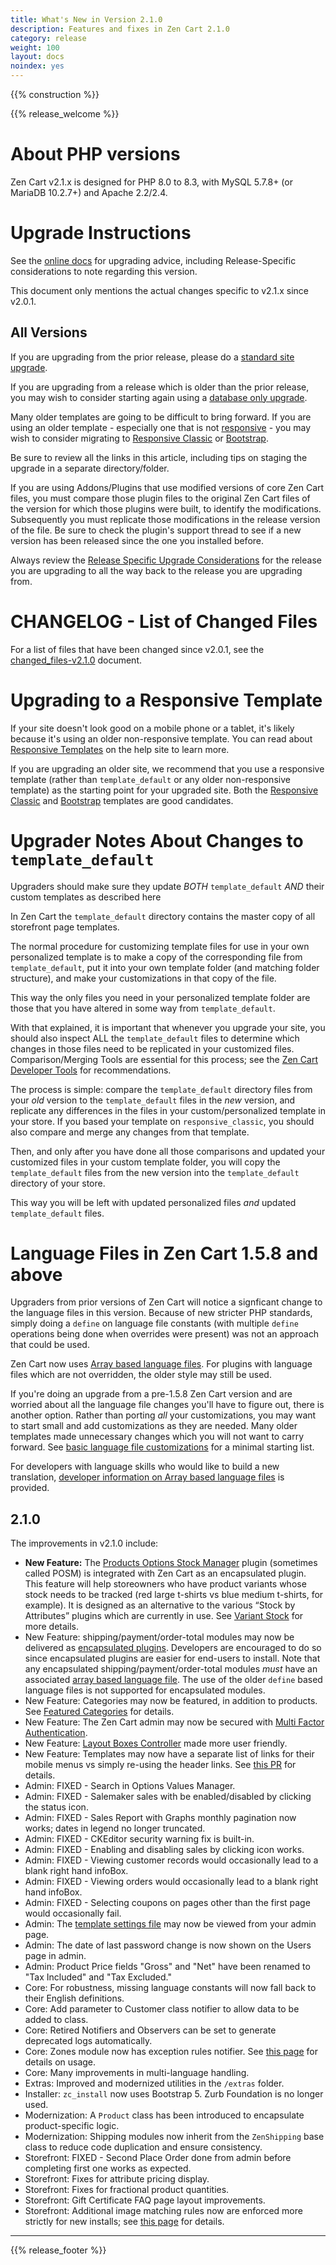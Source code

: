 ```yaml
---
title: What's New in Version 2.1.0
description: Features and fixes in Zen Cart 2.1.0
category: release
weight: 100
layout: docs
noindex: yes
---
```


{{% construction %}}

{{% release_welcome %}}

About PHP versions
==================

Zen Cart v2.1.x is designed for PHP 8.0 to 8.3, with MySQL 5.7.8+ (or MariaDB 10.2.7+) and Apache 2.2/2.4.

Upgrade Instructions
====================

See the [online docs](/user/upgrading/) for upgrading advice, including Release-Specific considerations to note regarding this version. 
  
This document only mentions the actual changes specific to v2.1.x since v2.0.1.

All Versions
------------

If you are upgrading from the prior release, please do a [standard site upgrade](https://docs.zen-cart.com/user/upgrading/detailed_upgrading/).

If you are upgrading from a release which is older than the prior release, you may wish to consider starting again using a [database only upgrade](https://docs.zen-cart.com/user/upgrading/db_only_upgrade/).

Many older templates are going to be difficult to bring forward. If you are using an older template - especially one that is not [responsive](https://docs.zen-cart.com/user/template/responsive/) - you may wish to consider migrating to [Responsive Classic](https://docs.zen-cart.com/user/template/responsive_classic/) or [Bootstrap](https://docs.zen-cart.com/user/template/bootstrap/).

Be sure to review all the links in this article, including tips on staging the upgrade in a separate directory/folder.

If you are using Addons/Plugins that use modified versions of core Zen Cart files, you must compare those plugin files to the original Zen Cart files of the version for which those plugins were built, to identify the modifications. Subsequently you must replicate those modifications in the release version of the file. Be sure to check the plugin's support thread to see if a new version has been released since the one you installed before.

Always review the [Release Specific Upgrade Considerations](https://docs.zen-cart.com/user/upgrading/release_specific_upgrade_considerations/) for the release you are upgrading to all the way back to the release you are upgrading from.

CHANGELOG - List of Changed Files
=================================

For a list of files that have been changed since v2.0.1, see the [changed_files-v2.1.0](/release/changed_files-v2-1-0/) document.

Upgrading to a Responsive Template
==================================

If your site doesn't look good on a mobile phone or a tablet, it's likely because it's using an older non-responsive template. You can read about [Responsive Templates](https://docs.zen-cart.com/user/template/responsive/) on the help site to learn more.

If you are upgrading an older site, we recommend that you use a responsive template (rather than `template_default` or any older non-responsive template) as the starting point for your upgraded site. Both the [Responsive Classic](https://docs.zen-cart.com/user/template/responsive_classic/) and [Bootstrap](https://docs.zen-cart.com/user/template/bootstrap/) templates are good candidates.

Upgrader Notes About Changes to `template_default`
=================================================

Upgraders should make sure they update *BOTH* `template_default` *AND* their custom templates as described here

In Zen Cart the `template_default` directory contains the master copy of all storefront page templates.

The normal procedure for customizing template files for use in your own personalized template is to make a copy of the corresponding file from `template_default`, put it into your own template folder (and matching folder structure), and make your customizations in that copy of the file.

This way the only files you need in your personalized template folder are those that you have altered in some way from `template_default`.

With that explained, it is important that whenever you upgrade your site, you should also inspect ALL the `template_default` files to determine which changes in those files need to be replicated in your customized files. Comparison/Merging Tools are essential for this process; see the [Zen Cart Developer Tools](https://docs.zen-cart.com/user/first_steps/useful_tools/) for recommendations.

The process is simple: compare the `template_default` directory files from your *old* version to the `template_default` files in the *new* version, and replicate any differences in the files in your custom/personalized template in your store. If you based your template on `responsive_classic`, you should also compare and merge any changes from that template.

Then, and only after you have done all those comparisons and updated your customized files in your custom template folder, you will copy the `template_default` files from the new version into the `template_default` directory of your store.

This way you will be left with updated personalized files *and* updated `template_default` files.

Language Files in Zen Cart 1.5.8 and above
==========================================

Upgraders from prior versions of Zen Cart will notice a signficant change to the language files in this version. Because of new stricter PHP standards, simply doing a `define` on language file constants (with multiple `define` operations being done when overrides were present) was not an approach that could be used.

Zen Cart now uses [Array based language files](/user/localization/158_language_files/). For plugins with language files which are not overridden, the older style may still be used.

If you're doing an upgrade from a pre-1.5.8 Zen Cart version and are worried about all the language file changes you'll have to figure out, there is another option. Rather than porting *all* your customizations, you may want to start small and add customizations as they are needed. Many older templates made unnecessary changes which you will not want to carry forward. See [basic language file customizations](https://docs.zen-cart.com/user/localization/basic_158_language_customizations/) for a minimal starting list.

For developers with language skills who would like to build a new translation, [developer information on Array based language files](/dev/languages/158_language_files/) is provided.


## 2.1.0 
The improvements in v2.1.0 include:  
- **New Feature:** The [Products Options Stock Manager](https://vinosdefrutastropicales.com/product_extra_files/options_stock/readme.html) plugin (sometimes called POSM) is integrated with Zen Cart as an encapsulated plugin. This feature will help storeowners who have product variants whose stock needs to be tracked (red large t-shirts vs blue medium t-shirts, for example). It is designed as an alternative to the various “Stock by Attributes” plugins which are currently in use. See [Variant Stock](/user/running/posm/) for more details.
- New Feature: shipping/payment/order-total modules may now be delivered as [encapsulated plugins](/dev/plugins/encapsulated_plugins/).  Developers are encouraged to do so since encapsulated plugins are easier for end-users to install.  Note that any encapsulated shipping/payment/order-total modules *must* have an associated [array based language file](/dev/languages/158_language_files/).  The use of the older `define` based language files is not supported for encapsulated modules.  
- New Feature: Categories may now be featured, in addition to products.  See [Featured Categories](/user/admin_pages/catalog/featured_categories/) for details.
- New Feature: The Zen Cart admin may now be secured with 
[Multi Factor Authentication](/user/security/multifactor/). 
- New Feature: [Layout Boxes Controller](/admin_pages/tools/layout_boxes_controller/) made more user friendly. 
- New Feature: Templates may now have a separate list of links for  their mobile menus vs simply re-using the header links.  See [this PR](https://github.com/zencart/zencart/pull/6697) for details.
- Admin: FIXED - Search in Options Values Manager.
- Admin: FIXED - Salemaker sales with be enabled/disabled by clicking the status icon.
- Admin: FIXED - Sales Report with Graphs monthly pagination now works; dates in legend no longer truncated.
- Admin: FIXED - CKEditor security warning fix is built-in.
- Admin: FIXED - Enabling and disabling sales by clicking icon works. 
- Admin: FIXED - Viewing customer records would occasionally lead to a blank right hand infoBox.
- Admin: FIXED - Viewing orders would occasionally lead to a blank right hand infoBox.
- Admin: FIXED - Selecting coupons on pages other than the first page would occasionally fail.
- Admin: The <a href="/dev/code/template_settings/">template settings file</a> may now be viewed from your admin page.
- Admin: The date of last password change is now shown on the Users page in admin.
- Admin: Product Price fields "Gross" and "Net" have been renamed to "Tax Included" and "Tax Excluded."
- Core: For robustness, missing language constants will now fall back to their English definitions.
- Core: Add parameter to Customer class notifier to allow data to be added to class.
- Core: Retired Notifiers and Observers can be set to generate deprecated logs automatically.
- Core: Zones module now has exception rules notifier.  See <a href="/user/shipping/exceptions/">this page</a> for details on usage.
- Core: Many improvements in multi-language handling.
- Extras: Improved and modernized utilities in the `/extras` folder.
- Installer: `zc_install` now uses Bootstrap 5.  Zurb Foundation is no longer used.
- Modernization: A `Product` class has been introduced to encapsulate product-specific logic.
- Modernization: Shipping modules now inherit from the `ZenShipping` base class to reduce code duplication and ensure consistency.
- Storefront: FIXED - Second Place Order done from admin before completing first one works as expected.
- Storefront: Fixes for attribute pricing display.
- Storefront: Fixes for fractional product quantities.
- Storefront: Gift Certificate FAQ page layout improvements.
- Storefront: Additional image matching rules now are enforced more strictly for new installs; see [this page](/user/images/additional_images/#additional-images-filename-matching-rules) for details.  

---

{{% release_footer %}}
